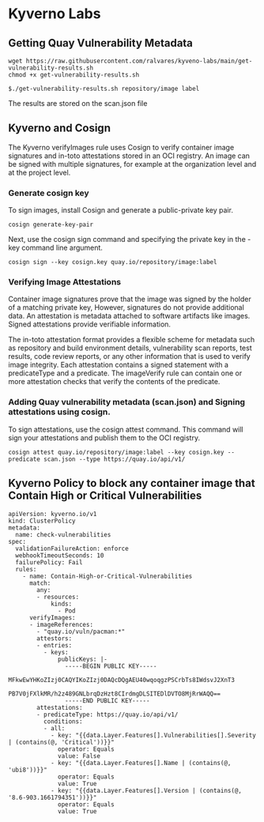 # Kyverno Labs 

## Getting Quay Vulnerability Metadata 
```
wget https://raw.githubusercontent.com/ralvares/kyveno-labs/main/get-vulnerability-results.sh
chmod +x get-vulnerability-results.sh

$./get-vulnerability-results.sh repository/image label
```

The results are stored on the scan.json file

## Kyverno and Cosign 

The Kyverno verifyImages rule uses Cosign to verify container image signatures and in-toto attestations stored in an OCI registry.
An image can be signed with multiple signatures, for example at the organization level and at the project level.

### Generate cosign key

To sign images, install Cosign and generate a public-private key pair.

```
cosign generate-key-pair
```

Next, use the cosign sign command and specifying the private key in the -key command line argument.

```
cosign sign --key cosign.key quay.io/repository/image:label
```
### Verifying Image Attestations

Container image signatures prove that the image was signed by the holder of a matching private key, However, signatures do not provide additional data.
An attestation is metadata attached to software artifacts like images. Signed attestations provide verifiable information.

The in-toto attestation format provides a flexible scheme for metadata such as repository and build environment details, vulnerability scan reports, test results, code review reports, or any other information that is used to verify image integrity. Each attestation contains a signed statement with a predicateType and a predicate. The imageVerify rule can contain one or more attestation checks that verify the contents of the predicate.

### Adding Quay vulnerability metadata (scan.json) and Signing attestations using cosign.

To sign attestations, use the cosign attest command. This command will sign your attestations and publish them to the OCI registry.

```
cosign attest quay.io/repository/image:label --key cosign.key --predicate scan.json --type https://quay.io/api/v1/
```

## Kyverno Policy to block any container image that Contain High or Critical Vulnerabilities

```
apiVersion: kyverno.io/v1
kind: ClusterPolicy
metadata:
  name: check-vulnerabilities
spec:
  validationFailureAction: enforce
  webhookTimeoutSeconds: 10
  failurePolicy: Fail
  rules:
    - name: Contain-High-or-Critical-Vulnerabilities
      match:
        any:
        - resources:
            kinds:
              - Pod
      verifyImages:
      - imageReferences:
        - "quay.io/vuln/pacman:*"
        attestors:
        - entries:
          - keys:
              publicKeys: |-
                -----BEGIN PUBLIC KEY-----
                MFkwEwYHKoZIzj0CAQYIKoZIzj0DAQcDQgAEU40wqoqgzPSCrbTs8IWdsvJ2XnT3
                PB7V0jFXlkMR/h2z489GNLbrqDzHzt8CIrdmgDLSITEDlDVTO8MjRrWAQQ==
                -----END PUBLIC KEY-----
        attestations:
        - predicateType: https://quay.io/api/v1/
          conditions:
          - all:
            - key: "{{data.Layer.Features[].Vulnerabilities[].Severity | (contains(@, 'Critical'))}}"
              operator: Equals
              value: False
            - key: "{{data.Layer.Features[].Name | (contains(@, 'ubi8'))}}"
              operator: Equals
              value: True
            - key: "{{data.Layer.Features[].Version | (contains(@, '8.6-903.1661794351'))}}"
              operator: Equals
              value: True
```

